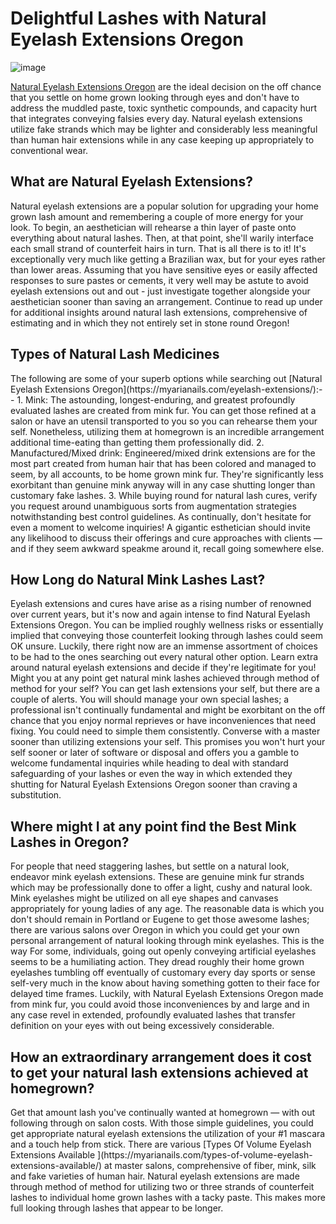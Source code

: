 # <h1>Delightful Lashes with Natural Eyelash Extensions Oregon</h1>
![image](https://user-images.githubusercontent.com/100114844/164393385-dfdf262f-a0ca-4b2a-992a-bb647b6b354a.png)

[Natural Eyelash Extensions Oregon](https://myarianails.com/eyelash-extensions/) are the ideal decision on the off chance that you settle on home grown looking through eyes and don't have to address the muddled paste, toxic synthetic compounds, and capacity hurt that integrates conveying falsies every day. Natural eyelash extensions utilize fake strands which may be lighter and considerably less meaningful than human hair extensions while in any case keeping up appropriately to conventional wear.
<h2>What are Natural Eyelash Extensions?</h2>
Natural eyelash extensions are a popular solution for upgrading your home grown lash amount and remembering a couple of more energy for your look. To begin, an aesthetician will rehearse a thin layer of paste onto everything about natural lashes. Then, at that point, she'll warily interface each small strand of counterfeit hairs in turn. That is all there is to it! It's exceptionally very much like getting a Brazilian wax, but for your eyes rather than lower areas. Assuming that you have sensitive eyes or easily affected responses to sure pastes or cements, it very well may be astute to avoid eyelash extensions out and out - just investigate together alongside your aesthetician sooner than saving an arrangement. Continue to read up under for additional insights around natural lash extensions, comprehensive of estimating and in which they not entirely set in stone round Oregon!
<h2>Types of Natural Lash Medicines</h2>
The following are some of your superb options while searching out [Natural Eyelash Extensions Oregon](https://myarianails.com/eyelash-extensions/):-
-
1.	Mink: The astounding, longest-enduring, and greatest profoundly evaluated lashes are created from mink fur. You can get those refined at a salon or have an utensil transported to you so you can rehearse them your self. Nonetheless, utilizing them at homegrown is an incredible arrangement additional time-eating than getting them professionally did.
2.	Manufactured/Mixed drink: Engineered/mixed drink extensions are for the most part created from human hair that has been colored and managed to seem, by all accounts, to be home grown mink fur. They're significantly less exorbitant than genuine mink anyway will in any case shutting longer than customary fake lashes.
3.	While buying round for natural lash cures, verify you request around unambiguous sorts from augmentation strategies notwithstanding best control guidelines.
As continually, don't hesitate for even a moment to welcome inquiries! A gigantic esthetician should invite any likelihood to discuss their offerings and cure approaches with clients — and if they seem awkward speakme around it, recall going somewhere else.
<h2>How Long do Natural Mink Lashes Last?</h2>
Eyelash extensions and cures have arise as a rising number of renowned over current years, but it's now and again intense to find Natural Eyelash Extensions Oregon. You can be implied roughly wellness risks or essentially implied that conveying those counterfeit looking through lashes could seem OK unsure. Luckily, there right now are an immense assortment of choices to be had to the ones searching out every natural other option. Learn extra around natural eyelash extensions and decide if they're legitimate for you!
Might you at any point get natural mink lashes achieved through method of method for your self?
You can get lash extensions your self, but there are a couple of alerts. You will should manage your own special lashes; a professional isn't continually fundamental and might be exorbitant on the off chance that you enjoy normal reprieves or have inconveniences that need fixing. You could need to simple them consistently. Converse with a master sooner than utilizing extensions your self. This promises you won't hurt your self sooner or later of software or disposal and offers you a gamble to welcome fundamental inquiries while heading to deal with standard safeguarding of your lashes or even the way in which extended they shutting for Natural Eyelash Extensions Oregon sooner than craving a substitution.
<h2>Where might I at any point find the Best Mink Lashes in Oregon?</h2>
For people that need staggering lashes, but settle on a natural look, endeavor mink eyelash extensions. These are genuine mink fur strands which may be professionally done to offer a light, cushy and natural look. Mink eyelashes might be utilized on all eye shapes and canvases appropriately for young ladies of any age. The reasonable data is which you don't should remain in Portland or Eugene to get those awesome lashes; there are various salons over Oregon in which you could get your own personal arrangement of natural looking through mink eyelashes. This is the way For some, individuals, going out openly conveying artificial eyelashes seems to be a humiliating action. They dread roughly their home grown eyelashes tumbling off eventually of customary every day sports or sense self-very much in the know about having something gotten to their face for delayed time frames. Luckily, with Natural Eyelash Extensions Oregon made from mink fur, you could avoid those inconveniences by and large and in any case revel in extended, profoundly evaluated lashes that transfer definition on your eyes with out being excessively considerable.
<h2>How an extraordinary arrangement does it cost to get your natural lash extensions achieved at homegrown?</h2>
Get that amount lash you've continually wanted at homegrown — with out following through on salon costs. With those simple guidelines, you could get appropriate natural eyelash extensions the utilization of your #1 mascara and a touch help from stick. There are various [Types Of Volume Eyelash Extensions Available ](https://myarianails.com/types-of-volume-eyelash-extensions-available/) at master salons, comprehensive of fiber, mink, silk and fake varieties of human hair. Natural eyelash extensions are made through method of method for utilizing two or three strands of counterfeit lashes to individual home grown lashes with a tacky paste. This makes more full looking through lashes that appear to be longer.
